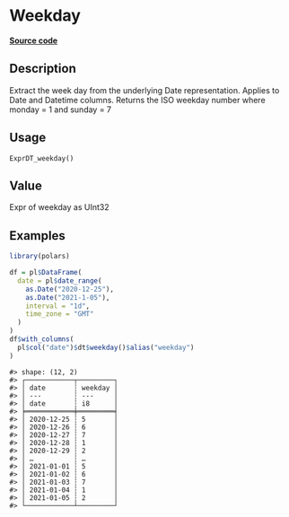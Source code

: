

# Weekday

[**Source code**](https://github.com/pola-rs/r-polars/tree/97c09bc0a6fc3d166744dbddd037b49e8d8fc6c2/R/expr__datetime.R#L309)

## Description

Extract the week day from the underlying Date representation. Applies to
Date and Datetime columns. Returns the ISO weekday number where monday =
1 and sunday = 7

## Usage

<pre><code class='language-R'>ExprDT_weekday()
</code></pre>

## Value

Expr of weekday as UInt32

## Examples

``` r
library(polars)

df = pl$DataFrame(
  date = pl$date_range(
    as.Date("2020-12-25"),
    as.Date("2021-1-05"),
    interval = "1d",
    time_zone = "GMT"
  )
)
df$with_columns(
  pl$col("date")$dt$weekday()$alias("weekday")
)
```

    #> shape: (12, 2)
    #> ┌────────────┬─────────┐
    #> │ date       ┆ weekday │
    #> │ ---        ┆ ---     │
    #> │ date       ┆ i8      │
    #> ╞════════════╪═════════╡
    #> │ 2020-12-25 ┆ 5       │
    #> │ 2020-12-26 ┆ 6       │
    #> │ 2020-12-27 ┆ 7       │
    #> │ 2020-12-28 ┆ 1       │
    #> │ 2020-12-29 ┆ 2       │
    #> │ …          ┆ …       │
    #> │ 2021-01-01 ┆ 5       │
    #> │ 2021-01-02 ┆ 6       │
    #> │ 2021-01-03 ┆ 7       │
    #> │ 2021-01-04 ┆ 1       │
    #> │ 2021-01-05 ┆ 2       │
    #> └────────────┴─────────┘
